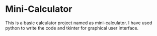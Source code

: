 # Mini-Calculator
This is a basic calculator project named as mini-calculator. I have used python to write the code and tkinter for graphical user interface.
